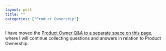 ```yaml
---
layout: post
title: ""
categories: ["Product Ownership"]
---
```

I have moved the [Product Owner Q&A to a separate space on this
page](/po_qa/start), where I will continue collecting questions and answers in
relation to Product Ownership.